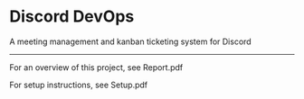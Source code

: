 # Discord DevOps

A meeting management and kanban ticketing system for Discord

---

For an overview of this project, see Report.pdf

For setup instructions, see Setup.pdf
